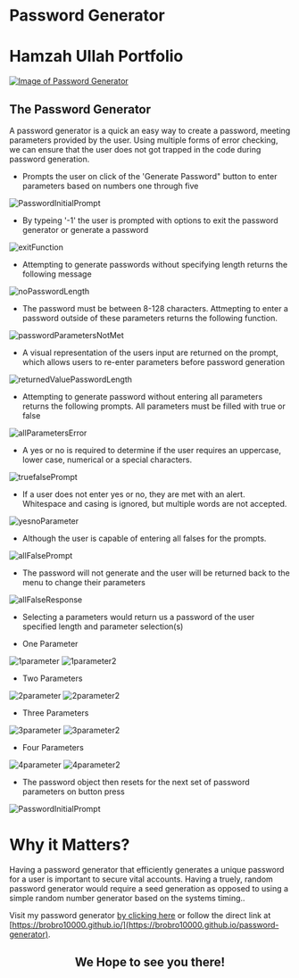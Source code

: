 # Password Generator

# Hamzah Ullah Portfolio

[![Image of Password Generator
](assets/images/PasswordGeneratorSS.PNG
"PasswordGenerator Homepage")
](https://brobro10000.github.io/password-generator)

## **The Password Generator**
A password generator is a quick an easy way to create a password, meeting parameters provided by the user. Using multiple forms of error checking, we can ensure that the user does not got trapped in the code during password generation. 


- Prompts the user on click of the 'Generate Password" button to enter parameters based on numbers one through five

![PasswordInitialPrompt](assets/images/initialPromptSS.PNG)


- By typeing '-1' the user is prompted with options to exit the password generator or generate a password

![exitFunction](assets/images/exitFunctionSS.PNG)


- Attempting to generate passwords without specifying length returns the following message

![noPasswordLength](assets/images/noPasswordLengthSS.PNG)


- The password must be between 8-128 characters. Attmepting to enter a password outside of these parameters returns the following function.

![passwordParametersNotMet](assets/images/passwordParametersSS.PNG)


- A visual representation of the users input are returned on the prompt, which allows users to re-enter parameters before password generation

![returnedValuePasswordLength](assets/images/passwordEnteredSS.PNG)


- Attempting to generate password without entering all parameters returns the following prompts. All parameters must be filled with true or false

![allParametersError](assets/images/allParametersSS.PNG)


- A yes or no is required to determine if the user requires an uppercase, lower case, numerical or a special characters. 

![truefalsePrompt](assets/images/truefalseParameterSS.PNG)


- If a user does not enter yes or no, they are met with an alert. Whitespace and casing is ignored, but multiple words are not accepted.

![yesnoParameter](assets/images/yesnoParameterSS.PNG)


- Although the user is capable of entering all falses for the prompts.

![allFalsePrompt](assets/images/allFalseSS.PNG)


- The password will not generate and the user will be returned back to the menu to change their parameters

![allFalseResponse](assets/images/allFalse2SS.PNG)


- Selecting a parameters would return us a password of the user specified length and parameter selection(s)


- One Parameter

![1parameter](assets/images/1parameterSS.PNG)
![1parameter2](assets/images/1parameter2SS.PNG)


- Two Parameters

![2parameter](assets/images/2parameterSS.PNG)
![2parameter2](assets/images/2parameter2SS.PNG)


- Three Parameters

![3parameter](assets/images/3parameterSS.PNG)
![3parameter2](assets/images/3parameter2SS.PNG)

- Four Parameters

![4parameter](assets/images/4parameterSS.PNG)
![4parameter2](assets/images/4parameter2SS.PNG)


- The password object then resets for the next set of password parameters on button press

![PasswordInitialPrompt](assets/images/initialPromptSS.PNG)

# Why it Matters?
Having a password generator that efficiently generates a unique password for a user is important to secure vital accounts. Having a truely, random password generator would require a seed generation as opposed to using a simple random number generator based on the systems timing..

Visit my password generator [by clicking here](https://brobro10000.github.io/password-generator) or follow the direct link at [https://brobro10000.github.io/](https://brobro10000.github.io/password-generator). 

## <center>We Hope to see you there!</center> ##